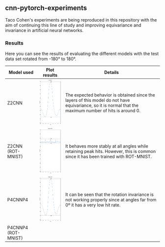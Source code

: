 <!-- ABOUT THE PROJECT -->
## cnn-pytorch-experiments

Taco Cohen's experiments are being reproduced in this repository with the aim of continuing this line of study and improving equivariance and invariance in artificial neural networks.

### Results

Here you can see the results of evaluating the different models with the test data set rotated from -180° to 180°.

| Model used          | Plot results                                                           | Details                                                                                                                                                 |
|---------------------|------------------------------------------------------------------------|---------------------------------------------------------------------------------------------------------------------------------------------------------|
| Z2CNN               | <img src="./evaluation/eval360Z2CNN.png" height="150" width="auto">    | The expected behavior is obtained since the layers of this model do not have equivariance, so it is normal that the maximum number of hits is around 0. |
| Z2CNN (ROT-MNIST)   | <img src="./evaluation/eval360Z2CNNROT.png" height="150" width="auto"> | It behaves more stably at all angles while retaining peak hits. However, this is common since it has been trained with ROT-MNIST.                       |
| P4CNNP4             | <img src="./evaluation/eval360P4CNNP4.png" height="150" width="auto">  | It can be seen that the rotation invariance is not working properly since at angles far from 0º it has a very low hit rate.                             |
| P4CNNP4 (ROT-MNIST) | <img src="" height="150" width="auto">                                 |                                                                                                                                                         |

    
